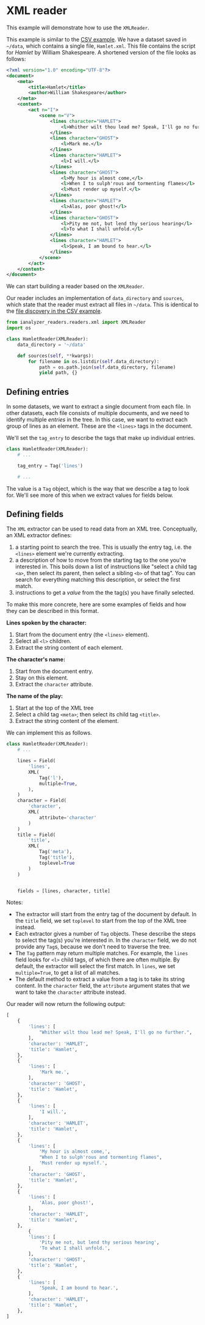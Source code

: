 # XML reader

This example will demonstrate how to use the `XMLReader`.

This example is similar to the [CSV example](./example_csv.md). We have a dataset saved in `~/data`, which contains a single file, `Hamlet.xml`. This file contains the script for *Hamlet* by William Shakespeare. A shortened version of the file looks as follows:

```xml
<?xml version="1.0" encoding="UTF-8"?>
<document>
    <meta>
        <title>Hamlet</title>
        <author>William Shakespeare</author>
    </meta>
    <content>
        <act n="I">
            <scene n="V">
                <lines character="HAMLET">
                    <l>Whither wilt thou lead me? Speak, I'll go no further.</l>
                </lines>
                <lines character="GHOST">
                    <l>Mark me.</l>
                </lines>
                <lines character="HAMLET">
                    <l>I will.</l>
                </lines>
                <lines character="GHOST">
                    <l>My hour is almost come,</l>
                    <l>When I to sulph'rous and tormenting flames</l>
                    <l>Must render up myself.</l>
                </lines>
                <lines character="HAMLET">
                    <l>Alas, poor ghost!</l>
                </lines>
                <lines character="GHOST">
                    <l>Pity me not, but lend thy serious hearing</l>
                    <l>To what I shall unfold.</l>
                </lines>
                <lines character="HAMLET">
                    <l>Speak, I am bound to hear.</l>
                </lines>
            </scene>
        </act>
    </content>
</document>
```

We can start building a reader based on the `XMLReader`.

Our reader includes an implementation of `data_directory` and `sources`, which state that the reader must extract all files in `~/data`. This is identical to the [file discovery in the CSV example](./example_csv.md#file-discovery).

```python
from ianalyzer_readers.readers.xml import XMLReader
import os

class HamletReader(XMLReader):
    data_directory = '~/data'

    def sources(self, **kwargs):
        for filename in os.listdir(self.data_directory):
            path = os.path.join(self.data_directory, filename)
            yield path, {}
```

## Defining entries

In some datasets, we want to extract a single document from each file. In other datasets, each file consists of multiple documents, and we need to identify multiple _entries_ in the tree. In this case, we want to extract each group of lines as an element. These are the `<lines>` tags in the document.

We'll set the `tag_entry` to describe the tags that make up individual entries.

```python
class HamletReader(XMLReader):
    # ...

    tag_entry = Tag('lines')

    # ...
```

The value is a `Tag` object, which is the way that we describe a tag to look for. We'll see more of this when we extract values for fields below.

## Defining fields

The `XML` extractor can be used to read data from an XML tree. Conceptually, an XML extractor defines:

1. a starting point to search the tree. This is usually the entry tag, i.e. the `<lines>` element we're currently extracting.
2. a description of how to move from the starting tag to the one you're interested in. This boils down a list of instructions like "select a child tag `<a>`, then select its parent, then select a sibling `<b>` of that tag". You can search for everything matching this description, or select the first match.
3. instructions to get a _value_ from the the tag(s) you have finally selected.

To make this more concrete, here are some examples of fields and how they can be described in this format.

**Lines spoken by the character:**

1. Start from the document entry (the `<lines>` element).
2. Select all `<l>` children.
3. Extract the string content of each element.

**The character's name:**

1. Start from the document entry.
2. Stay on this element.
3. Extract the `character` attribute.

**The name of the play:**

1. Start at the top of the XML tree
2. Select a child tag `<meta>`; then select its child tag `<title>`.
3. Extract the string content of the element.

We can implement this as follows.

```python
class HamletReader(XMLReader):
    # ...

    lines = Field(
        'lines',
        XML(
            Tag('l'),
            multiple=True,
        ),
    )
    character = Field(
        'character',
        XML(
            attribute='character'
        )
    )
    title = Field(
        'title',
        XML(
            Tag('meta'),
            Tag('title'),
            toplevel=True
        )
    )


    fields = [lines, character, title]
```

Notes:

- The extractor will start from the entry tag of the document by default. In the `title` field, we set `toplevel` to start from the top of the XML tree instead.
- Each extractor gives a number of `Tag` objects. These describe the steps to select the tag(s) you're interested in. In the `character` field, we do not provide any `Tag`s, because we don't need to traverse the tree.
- The `Tag` pattern may return multiple matches. For example, the `lines` field looks for `<l>` child tags, of which there are often multiple. By default, the extractor will select the first match. In `lines`, we set `multiple=True`, to get a list of all matches.
- The default method to extract a value from a tag is to take its string content. In the `character` field, the `attribute` argument states that we want to take the `character` attribute instead.

Our reader will now return the following output:

```python
[
    {
        'lines': [
            "Whither wilt thou lead me? Speak, I'll go no further.",
        ],
        'character': 'HAMLET',
        'title': 'Hamlet',
    },
    {
        'lines': [
            'Mark me.',
        ],
        'character': 'GHOST',
        'title': 'Hamlet',
    },
    {
        'lines': [
            'I will.',
        ],
        'character': 'HAMLET',
        'title': 'Hamlet',
    },
    {
        'lines': [
            'My hour is almost come,',
            "When I to sulph'rous and tormenting flames",
            'Must render up myself.',
        ],
        'character': 'GHOST',
        'title': 'Hamlet',
    },
    {
        'lines': [
            'Alas, poor ghost!',
        ],
        'character': 'HAMLET',
        'title': 'Hamlet',
    },
        {
        'lines': [
            'Pity me not, but lend thy serious hearing',
            'To what I shall unfold.',
        ],
        'character': 'GHOST',
        'title': 'Hamlet',
    },
    {
        'lines': [
            'Speak, I am bound to hear.',
        ],
        'character': 'HAMLET',
        'title': 'Hamlet',
    },
]
```
